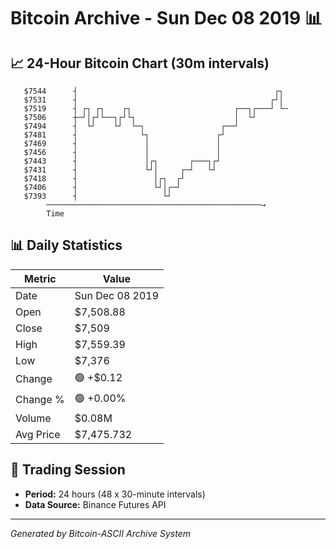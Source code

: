 # Bitcoin Archive - Sun Dec 08 2019 📊

## 📈 24-Hour Bitcoin Chart (30m intervals)

```
   $7544      ┤                                            ┌┐  
   $7531      ┤                                           ┌┘│  
   $7519      ┤ ┌┐ ┌┐    ┌┐                       ┌──┐┌───┘ └─ 
   $7506      ┼─┘│┌┘└──┐┌┘└┐                      │  └┘        
   $7494      ┤  └┘    └┘  └─┐                 ┌──┘            
   $7481      ┤              └┐               ┌┘               
   $7469      ┤               │               │                
   $7456      ┤               │               │                
   $7443      ┤               │┌┐       ┌───┐┌┘                
   $7431      ┤               └┘│     ┌─┘   └┘                 
   $7418      ┤                 │┌┐  ┌┘                        
   $7406      ┤                 └┘│┌─┘                         
   $7393      ┤                   └┘                           
        ────────────────────────────────────────────────→
        Time
```

## 📊 Daily Statistics

| Metric | Value |
|--------|-------|
| Date | Sun Dec 08 2019 |
| Open | $7,508.88 |
| Close | $7,509 |
| High | $7,559.39 |
| Low | $7,376 |
| Change | 🟢 +$0.12 |
| Change % | 🟢 +0.00% |
| Volume | $0.08M |
| Avg Price | $7,475.732 |

## 📅 Trading Session

- **Period:** 24 hours (48 x 30-minute intervals)
- **Data Source:** Binance Futures API

---
*Generated by Bitcoin-ASCII Archive System*
